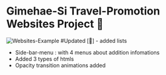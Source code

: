 # Gimehae-Si Travel-Promotion Websites Project 🎉
![Websites-Example](https://github.com/user-attachments/assets/fffb8741-9d84-41d1-b2af-fe01cf34f1c4)
#Updated [🎉] - added lists 
- Side-bar-menu : with 4 menus about addition infomations
- Added 3 types of htmls
- Opacity transition animations added

